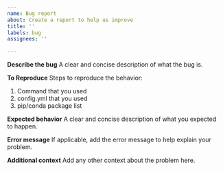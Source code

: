 ```yaml
---
name: Bug report
about: Create a report to help us improve
title: ''
labels: bug
assignees: ''

---
```


**Describe the bug**
A clear and concise description of what the bug is.

**To Reproduce**
Steps to reproduce the behavior:
1. Command that you used
2. config.yml that you used
3. pip/conda package list

**Expected behavior**
A clear and concise description of what you expected to happen.

**Error message**
If applicable, add the error message to help explain your problem.

**Additional context**
Add any other context about the problem here.
